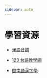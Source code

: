 ```yaml
---
sidebar: auto
---
```


# 學習資源

- [漢語音調](http://folkartist2.e-lib.nctu.edu.tw/collection/palm_drama/pd2/technology/InSide1_1.shtml)

- [123 台語教學網](http://www.taiwanese-oki.idv.tw/?action=index)

- [閩南語漢字學](http://www.taiyu.xyz/)
